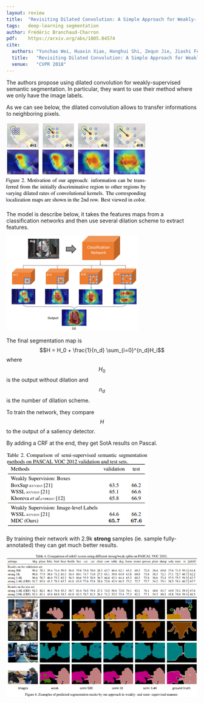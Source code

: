 ```yaml
---
layout: review
title:  "Revisiting Dilated Convolution: A Simple Approach for Weakly- and Semi- Supervised Semantic Segmentation"
tags:   deep-learning segmentation
author: Frédéric Branchaud-Charron
pdf:    https://arxiv.org/abs/1805.04574
cite:
  authors: "Yunchao Wei, Huaxin Xiao, Honghui Shi, Zequn Jie, Jiashi Feng, Thomas Huang"
  title:   "Revisiting Dilated Convolution: A Simple Approach for Weakly- and Semi- Supervised Semantic Segmentation"
  venue:   "CVPR 2018"
---
```



The authors propose using dilated convolution for weakly-supervised semantic segmentation.
In particular, they want to use their method where we only have the image labels.

As we can see below, the dilated convolution allows to transfer informations to neighboring pixels.

![](/deep-learning/images/weak-sem-seg/fig2.png)

The model is describe below, it takes the features maps from a classification networks and then use several dilation scheme to extract features.


![](/deep-learning/images/weak-sem-seg/fig1.png)


The final segmentation map is $$H = H_0 + \frac{1}{n_d} \sum_{i=0}^{n_d}H_i$$ where $$H_0$$ is the output without dilation and $$n_d$$ is the number of dilation scheme.

To train the network, they compare $$H$$ to the output of a saliency detector.

By adding a CRF at the end, they get SotA results on Pascal.

![](/deep-learning/images/weak-sem-seg/table2.png)


By training their network with 2.9k **strong** samples (ie. sample fully-annotated) they can get much better results.

![](/deep-learning/images/weak-sem-seg/table4.png)
